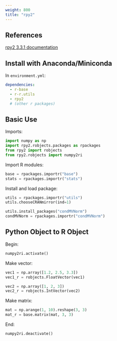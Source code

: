 ```yaml
---
weight: 800
title: "rpy2"
---
```


## References

[rpy2 3.3.1 documentation](https://rpy2.github.io/doc/latest/html/index.html)

## Install with Anaconda/Miniconda

In `environment.yml`:

```yaml
dependencies:
  - r-base
  - r-r.utils
  - rpy2
  # (other r packages)
```

## Basic Use

Imports:

```python
import numpy as np
import rpy2.robjects.packages as rpackages
from rpy2 import robjects
from rpy2.robjects import numpy2ri
```

Import R modules:

```python
base = rpackages.importr("base")
stats = rpackages.importr("stats")
```

Install and load package:

```python
utils = rpackages.importr("utils")
utils.chooseCRANmirror(ind=1)

utils.install_packages("condMVNorm")
condMVNorm = rpackages.importr("condMVNorm")
```

## Python Object to R Object

Begin:

```python
numpy2ri.activate()
```

Make vector:

```python
vec1 = np.array([1.2, 2.5, 3.3])
vec1_r = robjects.FloatVector(vec1)

vec2 = np.array([1, 2, 3])
vec2_r = robjects.IntVector(vec2)
```

Make matrix:

```python
mat = np.arange(1, 10).reshape(3, 3)
mat_r = base.matrix(mat, 3, 3)
```

End:

```python
numpy2ri.deactivate()
```
